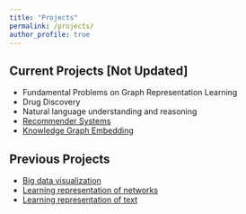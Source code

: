 ```yaml
---
title: "Projects"
permalink: /projects/
author_profile: true
---
```

Current Projects [Not Updated]
---
* Fundamental Problems on Graph Representation Learning
* Drug Discovery
* Natural language understanding and reasoning
* [Recommender Systems](https://github.com/DeepGraphLearning/RecommenderSystems)
* [Knowledge Graph Embedding](https://github.com/DeepGraphLearning/KnowledgeGraphEmbedding)

Previous Projects
---
* [Big data visualization](../selected_projects/visualization)
* [Learning representation of networks](/selected_projects/network_representation)
* [Learning representation of text](/selected_projects/text_representation)
